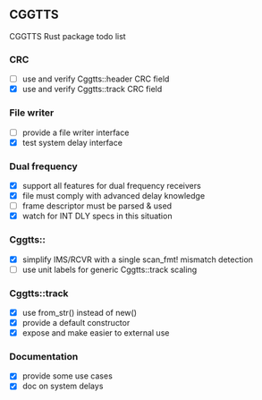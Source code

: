 ## CGGTTS
CGGTTS Rust package todo list 

### CRC 
- [ ] use and verify Cggtts::header CRC field 
- [x] use and verify Cggtts::track CRC field 

### File writer
- [ ] provide a file writer interface
 - [x] test system delay interface

### Dual frequency
- [x] support all features for dual frequency receivers
 - [x] file must comply with advanced delay knowledge 
 - [ ] frame descriptor must be parsed & used 
 - [x] watch for INT DLY specs in this situation

### Cggtts::
- [x] simplify IMS/RCVR with a single scan_fmt! mismatch detection
- [ ] use unit labels for generic Cggtts::track scaling

### Cggtts::track
- [x] use from_str() instead of new()
- [x] provide a default constructor
- [x] expose and make easier to external use

### Documentation
- [x] provide some use cases 
- [x] doc on system delays 

